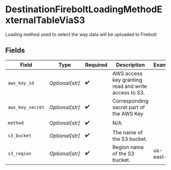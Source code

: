 # DestinationFireboltLoadingMethodExternalTableViaS3

Loading method used to select the way data will be uploaded to Firebolt


## Fields

| Field                                                | Type                                                 | Required                                             | Description                                          | Example                                              |
| ---------------------------------------------------- | ---------------------------------------------------- | ---------------------------------------------------- | ---------------------------------------------------- | ---------------------------------------------------- |
| `aws_key_id`                                         | *Optional[str]*                                      | :heavy_check_mark:                                   | AWS access key granting read and write access to S3. |                                                      |
| `aws_key_secret`                                     | *Optional[str]*                                      | :heavy_check_mark:                                   | Corresponding secret part of the AWS Key             |                                                      |
| `method`                                             | *Optional[str]*                                      | :heavy_check_mark:                                   | N/A                                                  |                                                      |
| `s3_bucket`                                          | *Optional[str]*                                      | :heavy_check_mark:                                   | The name of the S3 bucket.                           |                                                      |
| `s3_region`                                          | *Optional[str]*                                      | :heavy_check_mark:                                   | Region name of the S3 bucket.                        | us-east-1                                            |